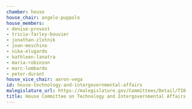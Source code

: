 ```yaml
---
chamber: house
house_chair: angelo-puppolo
house_members:
- denise-provost
- tricia-farley-bouvier
- jonathan-zlotnik
- joan-meschino
- nika-elugardo
- kathleen-lanatra
- maria-robinson
- marc-lombardo
- peter-durant
house_vice_chair: aaron-vega
id: house-technology-and-intergovernmental-affairs
malegislature_url: https://malegislature.gov/Committees/Detail/TI0
title: House Committee on Technology and Intergovernmental Affairs
---
```

